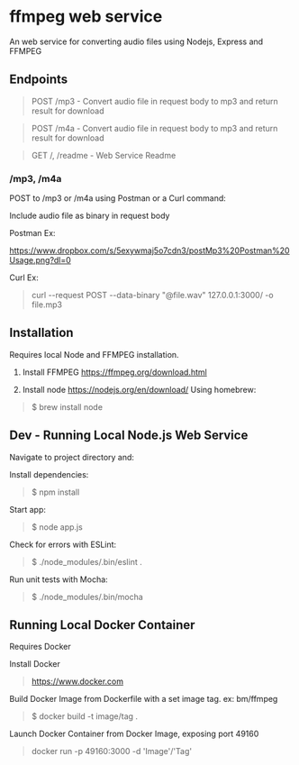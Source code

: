 # ffmpeg web service

An web service for converting audio files using Nodejs, Express and FFMPEG

## Endpoints

> POST /mp3 - Convert audio file in request body to mp3 and return result for download

> POST /m4a - Convert audio file in request body to mp3 and return result for download

> GET /, /readme - Web Service Readme

### /mp3, /m4a

POST to /mp3 or /m4a using Postman or a Curl command:

Include audio file as binary in request body

Postman Ex: 

https://www.dropbox.com/s/5exywmaj5o7cdn3/postMp3%20Postman%20Usage.png?dl=0

Curl Ex:

> curl --request POST --data-binary "@file.wav"  127.0.0.1:3000/ -o file.mp3

## Installation

Requires local Node and FFMPEG installation.

1) Install FFMPEG https://ffmpeg.org/download.html

2) Install node https://nodejs.org/en/download/
Using homebrew:
> $ brew install node

## Dev - Running Local Node.js Web Service

Navigate to project directory and:

Install dependencies:
> $ npm install

Start app:
> $ node app.js

Check for errors with ESLint:
> $ ./node_modules/.bin/eslint .

Run unit tests with Mocha:
> $ ./node_modules/.bin/mocha

## Running Local Docker Container

Requires Docker

Install Docker
> https://www.docker.com

Build Docker Image from Dockerfile with a set image tag. ex: bm/ffmpeg
> $ docker build -t image/tag .

Launch Docker Container from Docker Image, exposing port 49160
> docker run -p 49160:3000 -d 'Image'/'Tag'	